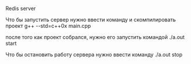 Redis server

Что бы запустить сервер нужно ввести команду и скомпилировать проект
g++ --std=c++0x main.cpp

после того как проект собрался, нужно его запустить командой 
./a.out start

Что бы остановить работу сервера нужно ввести команду
./a.out stop
